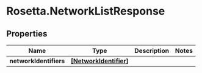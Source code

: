 # Rosetta.NetworkListResponse

## Properties

Name | Type | Description | Notes
------------ | ------------- | ------------- | -------------
**networkIdentifiers** | [**[NetworkIdentifier]**](NetworkIdentifier.md) |  | 


